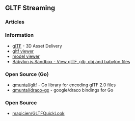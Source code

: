 ## GLTF Streaming


### Articles


### Information
- [glTF](https://www.khronos.org/gltf/) - 3D Asset Delivery
- [gltf viewer](https://playcanvas.github.io/playcanvas-gltf/viewer/)
- [model viewer](https://playcanvas.com/model-viewer)
- [Babylon.js Sandbox - View glTF, glb, obj and babylon files](https://sandbox.babylonjs.com/)


### Open Source (Go)
- [qmuntal/gltf](https://github.com/qmuntal/gltf) - Go library for encoding glTF 2.0 files
- [qmuntal/draco-go](https://github.com/qmuntal/draco-go) - google/draco bindings for Go


### Open Source
- [magicien/GLTFQuickLook](https://github.com/magicien/GLTFQuickLook)


